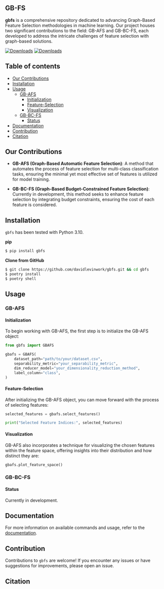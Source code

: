 ## GB-FS

**gbfs** is a comprehensive repository dedicated to advancing Graph-Based Feature Selection methodologies in machine learning. Our project houses two significant contributions to the field: GB-AFS and GB-BC-FS, each developed to address the intricate challenges of feature selection with graph-based solutions.

[![Downloads](https://static.pepy.tech/badge/gbfs)](https://pepy.tech/project/gbfs) [![Downloads](https://static.pepy.tech/badge/gbfs/month)](https://pepy.tech/project/gbfs)

## Table of contents
- [Our Contributions](#our-contributions)
- [Installation](#installation)
- [Usage](#usage)
  - [GB-AFS](#GB-AFS)
    - [Initialization](#Initialization)
    - [Feature-Selection](#Feature-Selection)
    - [Visualization](#visualization)
  - [GB-BC-FS](#GB-BC-FS)
    - [Status](#status)
- [Documentation](#documentation)
- [Contribution](#contribution)
- [Citation](#citation)

## Our Contributions

- **GB-AFS (Graph-Based Automatic Feature Selection)**: A method that automates the process of feature selection for multi-class classification tasks, ensuring the minimal yet most effective set of features is utilized for model training.
  
- **GB-BC-FS (Graph-Based Budget-Constrained Feature Selection)**: Currently in development, this method seeks to enhance feature selection by integrating budget constraints, ensuring the cost of each feature is considered.

## Installation

`gbfs` has been tested with Python 3.10.

**pip**
```bash
$ pip install gbfs 
```

**Clone from GitHub**
```bash
$ git clone https://github.com/davidlevinwork/gbfs.git && cd gbfs
$ poetry install
$ poetry shell
```

## Usage

### GB-AFS

#### Initialization

To begin working with GB-AFS, the first step is to initialize the GB-AFS object:

``` py bash
from gbfs import GBAFS

gbafs = GBAFS(
    dataset_path="path/to/your/dataset.csv",
    separability_metric="your_separability_metric",
    dim_reducer_model="your_dimensionality_reduction_method",
    label_column="class",
)
```

#### Feature-Selection
After initializing the GB-AFS object, you can move forward with the process of selecting features:

``` py bash
selected_features = gbafs.select_features()

print("Selected Feature Indices:", selected_features)
```

#### Visualization
GB-AFS also incorporates a technique for visualizing the chosen features within the feature space, offering insights into their distribution and how distinct they are:

``` py bash
gbafs.plot_feature_space()
```

### GB-BC-FS

#### Status
Currently in development.

## Documentation
For more information on available commands and usage, refer to the [documentation](https://davidlevinwork.github.io/gbfs/).

## Contribution
Contributions to `gbfs` are welcome! If you encounter any issues or have suggestions for improvements, please open an issue.

## Citation